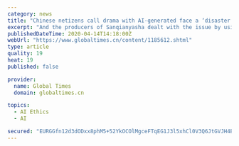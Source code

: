 ```yaml
---
category: news
title: "Chinese netizens call drama with AI-generated face a ‘disaster’"
excerpt: "And the producers of Sanqianyasha dealt with the issue by using AI after obtaining consent from Liu and Zhang, but still faced pressure over ethics. \"In order to save costs, the use of poor face-changing technology is a deception for the audience,\" Shi said. He said that the time for using AI technology to change faces has yet to come in China ..."
publishedDateTime: 2020-04-14T14:18:00Z
webUrl: "https://www.globaltimes.cn/content/1185612.shtml"
type: article
quality: 19
heat: 19
published: false

provider:
  name: Global Times
  domain: globaltimes.cn

topics:
  - AI Ethics
  - AI

secured: "EURGGfn12d3dODxx8phM5+52YkOCOlMgceFTqEG1J3l5xhCl0V3Q6JtGVJH4BDW6ZaBK4fp4rpokqICI8vvTUlniMKBfLn9Gwb+fq39l1akm5gb1qywYrW02sniXMMvkhFIcD184NrxQ5aq6JKTRcFBhEAdOEthWIabMIqbGKGLA5OGt0+mi2LB71OLmfZpE5XGO0O/csnqeuyhTfP8lEOLLZFBVEApys1JmWEkjxIrRdhAyjPe/yWrbs3fGNPmAIhwriryb/zjLVKwipazEFnBJ9EYfzYFSx5ifVnlZ52RlZ/kFzqmiGjo00uRIgPqk;iwLCKHGrL42Yd5ae9Qx9JQ=="
---
```


